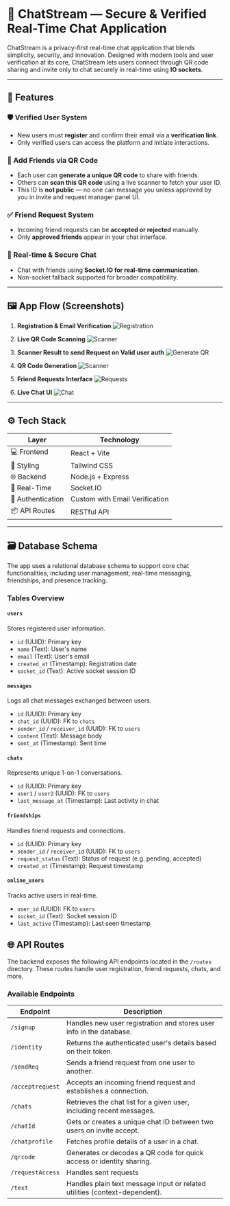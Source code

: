 # 💬 ChatStream — Secure & Verified Real-Time Chat Application

ChatStream is a privacy-first real-time chat application that blends simplicity, security, and innovation. Designed with modern tools and user verification at its core, ChatStream lets users connect through QR code sharing and invite only to chat securely in real-time using **IO sockets**.

---

## 🚀 Features

### 🛡️ Verified User System
- New users must **register** and confirm their email via a **verification link**.
- Only verified users can access the platform and initiate interactions.

### 🔗 Add Friends via QR Code
- Each user can **generate a unique QR code** to share with friends.
- Others can **scan this QR code** using a live scanner to fetch your user ID.
- This ID is **not public** — no one can message you unless approved by you in invite and request manager panel UI.

### ✅ Friend Request System
- Incoming friend requests can be **accepted or rejected** manually.
- Only **approved friends** appear in your chat interface.

### 💬 Real-time & Secure Chat
- Chat with friends using **Socket.IO for real-time communication**.
- Non-socket fallback supported for broader compatibility.


---

## 🖼️ App Flow (Screenshots)

1. **Registration & Email Verification**
   ![Registration](./content/Screenshot1.png)

2. **Live QR Code Scanning**
   ![Scanner](./content/Screenshot3.png)

3. **Scanner Result to send Request on Valid user auth**
   ![Generate QR](./content/Screenshot4.png)
   
5. **QR Code Generation**
   ![Scanner](./content/Screenshot6.png)

4. **Friend Requests Interface**
   ![Requests](./content/Screenshot5.png)

5. **Live Chat UI**
   ![Chat](./content/Screenshot2.png)

---

## ⚙️ Tech Stack

| Layer          | Technology          |
|----------------|---------------------|
| 💻 Frontend     | React + Vite        |
| 🎨 Styling      | Tailwind CSS        |
| 🌐 Backend      | Node.js + Express   |
| 🔌 Real-Time    | Socket.IO           |
| 🔐 Authentication | Custom with Email Verification |
| 📦 API Routes   | RESTful API         |

---

## 🗃️ Database Schema

The app uses a relational database schema to support core chat functionalities, including user management, real-time messaging, friendships, and presence tracking.

### **Tables Overview**

#### `users`
Stores registered user information.
- `id` (UUID): Primary key  
- `name` (Text): User's name  
- `email` (Text): User's email  
- `created_at` (Timestamp): Registration date  
- `socket_id` (Text): Active socket session ID  

#### `messages`
Logs all chat messages exchanged between users.
- `id` (UUID): Primary key  
- `chat_id` (UUID): FK to `chats`  
- `sender_id` / `receiver_id` (UUID): FK to `users`  
- `content` (Text): Message body  
- `sent_at` (Timestamp): Sent time  

#### `chats`
Represents unique 1-on-1 conversations.
- `id` (UUID): Primary key  
- `user1` / `user2` (UUID): FK to `users`  
- `last_message_at` (Timestamp): Last activity in chat  

#### `friendships`
Handles friend requests and connections.
- `id` (UUID): Primary key  
- `sender_id` / `receiver_id` (UUID): FK to `users`  
- `request_status` (Text): Status of request (e.g. pending, accepted)  
- `created_at` (Timestamp): Request timestamp  

#### `online_users`
Tracks active users in real-time.
- `user_id` (UUID): FK to `users`  
- `socket_id` (Text): Socket session ID  
- `last_active` (Timestamp): Last seen timestamp  

## 🌐 API Routes

The backend exposes the following API endpoints located in the `/routes` directory. These routes handle user registration, friend requests, chats, and more.

### **Available Endpoints**

| Endpoint            | Description |
|---------------------|-------------|
| `/signup`           | Handles new user registration and stores user info in the database. |
| `/identity`         | Returns the authenticated user's details based on their token. |
| `/sendReq`          | Sends a friend request from one user to another. |
| `/acceptrequest`    | Accepts an incoming friend request and establishes a connection. |
| `/chats`            | Retrieves the chat list for a given user, including recent messages. |
| `/chatId`           | Gets or creates a unique chat ID between two users on invite accept. |
| `/chatprofile`      | Fetches profile details of a user in a chat. |
| `/qrcode`           | Generates or decodes a QR code for quick access or identity sharing. |
| `/requestAccess`    | Handles sent requests|
| `/text`             | Handles plain text message input or related utilities (context-dependent). |


